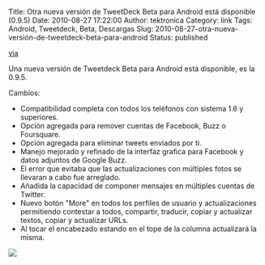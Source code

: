 Title: Otra nueva versión de TweetDeck Beta para Android está disponible (0.9.5)
Date: 2010-08-27 17:22:00
Author: tektronica
Category: link
Tags: Android, Tweetdeck, Beta, Descargas
Slug: 2010-08-27-otra-nueva-versión-de-tweetdeck-beta-para-android
Status: published

[via](http://www.tweetdeck.com/go/android)

</p>

Una nueva versión de Tweetdeck Beta para Android está disponible, es la
0.9.5.



</p>

Cambios:



</p>

-   Compatibilidad completa con todos los teléfonos con sistema 1.6 y
    superiores.
-   Opción agregada para remover cuentas de Facebook, Buzz o Foursquare.
-   Opción agregada para eliminar tweets enviados por ti.
-   Manejo mejorado y refinado de la interfaz grafica para Facebook y
    datos adjuntos de Google Buzz.
-   El error que evitaba que las actualizaciones con múltiples fotos se
    llevaran a cabo fue arreglado.
-   Añadida la capacidad de componer mensajes en múltiples cuentas de
    Twitter.
-   Nuevo botón "More" en todos los perfiles de usuario y
    actualizaciones permitiendo contestar a todos, compartir, traducir,
    copiar y actualizar textos, copiar y actualizar URLs.
-   Al tocar el encabezado estando en el tope de la columna actualizará
    la misma.

![](http://chart.apis.google.com/chart?cht=qr&chs=200x200&chl=http://www.tweetdeck.com/go/android)



</p>

</p>

